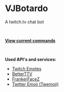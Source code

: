 # VJBotardo

A twitch.tv chat bot

<br>

[__View current commands__](https://github.com/VJ-Duardo/VJBotardo/blob/master/commands.md)
  
 <br>

__Used API's and services:__
* [Twitch Emotes](https://twitchemotes.com/apidocs)
* [BetterTTV](https://betterttv.com/)
* [FrankerFaceZ](https://frankerfacez.com/developers)
* [Twitter Emoji (Twemoji)](https://github.com/twitter/twemoji)
